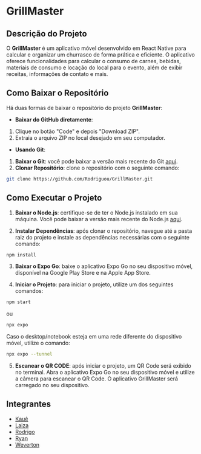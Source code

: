 # GrillMaster

## Descrição do Projeto

O **GrillMaster** é um aplicativo móvel desenvolvido em React Native para calcular e organizar um churrasco de forma prática e eficiente. O aplicativo oferece funcionalidades para calcular o consumo de carnes, bebidas, materiais de consumo e locação do local para o evento, além de exibir receitas, informações de contato e mais.

## Como Baixar o Repositório

Há duas formas de baixar o repositório do projeto **GrillMaster**:

- **Baixar do GitHub diretamente**:
1. Clique no botão "Code" e depois "Download ZIP".
2. Extraia o arquivo ZIP no local desejado em seu computador.

- **Usando Git**:
1. **Baixar o Git**: você pode baixar a versão mais recente do Git [aqui](https://git-scm.com/).
2. **Clonar Repositório**: clone o repositório com o seguinte comando:
```bash
git clone https://github.com/Rodriguou/GrillMaster.git
```

## Como Executar o Projeto

1. **Baixar o Node.js**: certifique-se de ter o Node.js instalado em sua máquina. Você pode baixar a versão mais recente do Node.js [aqui](https://nodejs.org/).

2. **Instalar Dependências**: após clonar o repositório, navegue até a pasta raiz do projeto e instale as dependências necessárias com o seguinte comando:
```bash
npm install
```

3. **Baixar o Expo Go**: baixe o aplicativo Expo Go no seu dispositivo móvel, disponível na Google Play Store e na Apple App Store.

4. **Iniciar o Projeto**: para iniciar o projeto, utilize um dos seguintes comandos:
```bash
npm start
```
ou
```bash
npx expo
```
Caso o desktop/notebook esteja em uma rede diferente do dispositivo móvel, utilize o comando:
```bash
npx expo --tunnel
```

5. **Escanear o QR CODE**: após iniciar o projeto, um QR Code será exibido no terminal. Abra o aplicativo Expo Go no seu dispositivo móvel e utilize a câmera para escanear o QR Code. O aplicativo GrillMaster será carregado no seu dispositivo.

## Integrantes

- [Kauê](https://github.com/kauetrigolo)
- [Laiza](https://github.com/LaizaBarbosa)
- [Rodrigo](https://github.com/Rodriguou)
- [Ryan](https://github.com/ryanNS3)
- [Weverton](https://github.com/WevertonSPWOS)
